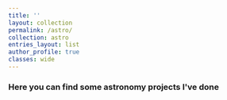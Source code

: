 ```yaml
---
title: ''
layout: collection
permalink: /astro/
collection: astro
entries_layout: list
author_profile: true
classes: wide
---
```


### Here you can find some astronomy projects I've done

<!-- I currently study for my doctoral degree at the Max planck Institute for Radio Astronomy with a focus on the multi-wavelength light curves of Sgr A\* since January 2021. I analyze the statistical properties of the temporal variability, which is useful in constraining the radiative models of Sgr A\*. -->

<!-- My research experience equips for myself my technical skills in analyzing astronomical images and time series data, visulaizing the analysis and interpreting the findings. My current focus is to apply moving average processes in modeling the multi-wavelegnth light curves for the black hole in the Galactic Center. -->

<!-- I began my astronomy journey at National Sun Yat-sen University in Taiwan, where I analyzed the spectral energy distribution of nearby galaxies using their optical and infrared photometry to extract the infrared emissions resulted from black hole.  -->

<!-- After that, I study my Master's degree in astronomy at National Tsing Hua University in Taiwan. I applied a Bayesian technique to analyze the X-ray spectra of ultra-luminous X-ray sources with Chandra X-ray data for my thesis. -->
